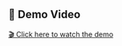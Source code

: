 ## 🎥 Demo Video

[🎬 Click here to watch the demo](https://drive.google.com/drive/folders/15eLUifPXNwrTzh5vey1Z4OceIyW2TQe6?usp=sharing)
